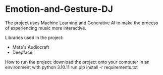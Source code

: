 # Emotion-and-Gesture-DJ

The project uses Machine Learning and Generative AI to make the process of experiencing music more interactive.

Libraries used in the project:
- Meta's Audiocraft
- Deepface


How to run the project:
download the project onto your computer
In an environment with python 3.10.11
run pip install -r requirements.txt
